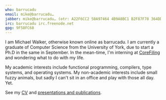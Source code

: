 ```yaml
---
who: barrucadu
email: mike@barrucadu…
jabber: mike@barrucadu… (otr: A22F6CC2 50A97464 4B9A8BC1 B2F87F78 364DD2BC)
irc: barrucadu irc.freenode.net
gpg: 9F58FC68
---
```


I am Michael Walker, otherwise known online as barrucadu. I am
currently a graduate of Computer Science from the University of York,
due to start a Ph.D in the same in September. In the mean-time, I'm
interning at [CoreFiling](http://www.corefiling.com/) and wondering
what to do with my life.

My academic interests include functional programming, compilers, type
systems, and operating systems. My non-academic interests include
small fuzzy animals, but sadly I can't sit in an office and play with
those all day. Yet.

See my [CV](cv.pdf) and [presentations and publications](publications.html).
